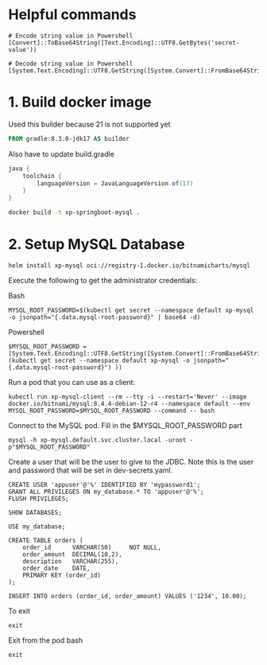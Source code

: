 # Helpful commands

```
# Encode string value in Powershell
[Convert]::ToBase64String([Text.Encoding]::UTF8.GetBytes('secret-value'))

# Decode string value in Powershell
[System.Text.Encoding]::UTF8.GetString([System.Convert]::FromBase64String('bXlwYXNzd29yZDE='))
```


# 1. Build docker image

Used this builder because 21 is not supported yet

```dockerfile
FROM gradle:8.3.0-jdk17 AS builder
```

Also have to update build.gradle

```groovy
java {
    toolchain {
        languageVersion = JavaLanguageVersion.of(17)
    }
}
```

```sh
docker build -t xp-springboot-mysql .
```

# 2. Setup MySQL Database

```
helm install xp-mysql oci://registry-1.docker.io/bitnamicharts/mysql
```

Execute the following to get the administrator credentials:

Bash

```
MYSQL_ROOT_PASSWORD=$(kubectl get secret --namespace default xp-mysql -o jsonpath="{.data.mysql-root-password}" | base64 -d)
```

Powershell

```
$MYSQL_ROOT_PASSWORD = [System.Text.Encoding]::UTF8.GetString([System.Convert]::FromBase64String( (kubectl get secret --namespace default xp-mysql -o jsonpath="{.data.mysql-root-password}") ))
```

Run a pod that you can use as a client:

```
kubectl run xp-mysql-client --rm --tty -i --restart='Never' --image  docker.io/bitnami/mysql:8.4.4-debian-12-r4 --namespace default --env MYSQL_ROOT_PASSWORD=$MYSQL_ROOT_PASSWORD --command -- bash
```

Connect to the MySQL pod. Fill in the $MYSQL_ROOT_PASSWORD part

```
mysql -h xp-mysql.default.svc.cluster.local -uroot -p"$MYSQL_ROOT_PASSWORD"
```

Create a user that will be the user to give to the JDBC. Note this is the user and password that will be set in dev-secrets.yaml.

```
CREATE USER 'appuser'@'%' IDENTIFIED BY 'mypassword1';
GRANT ALL PRIVILEGES ON my_database.* TO 'appuser'@'%';
FLUSH PRIVILEGES;
```

```
SHOW DATABASES;

USE my_database;

CREATE TABLE orders (
    order_id      VARCHAR(50)     NOT NULL,
    order_amount  DECIMAL(10,2),
    description   VARCHAR(255),
    order_date    DATE,
    PRIMARY KEY (order_id)
);

INSERT INTO orders (order_id, order_amount) VALUES ('1234', 10.00);
```

To exit

```
exit
```

Exit from the pod bash

```
exit
```
